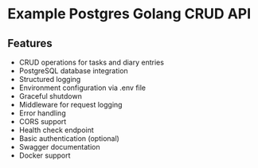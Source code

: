 # Example Postgres Golang CRUD API


## Features

- CRUD operations for tasks and diary entries
- PostgreSQL database integration
- Structured logging
- Environment configuration via .env file
- Graceful shutdown
- Middleware for request logging
- Error handling
- CORS support
- Health check endpoint
- Basic authentication (optional)
- Swagger documentation
- Docker support